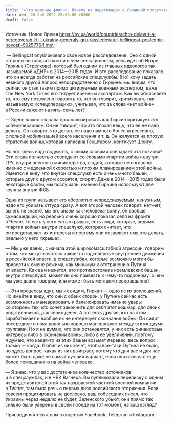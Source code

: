 ```yaml
---
title: "«Это красные флаги». Почему на переговорах с Украиной присутствуют генералы ГРУ и в чем их опасность — интервью с Христо Грозевым"
date: Wed, 20 Jul 2022 20:03:00 +0300
draft: false
---
```

Источник: Новое Время https://nv.ua/world/countries/chto-delayut-a-peregovorah-rf-i-ukrainy-generaly-gru-rassledovatel-bellingcat-poslednie-novosti-50257764.html


 — Bellingcat опубликовало свое новое расследование. Оно с одной стороны не говорит нам ни о чем сенсационном, речь идет об Игоре Гиркине (Стрелкове), который был одним из главных идеологов так называемой «ДНР» в 2014—2015 годах. И это расследование показало, что он всегда работал на российские спецслужбы. [Но] хочу задать немного другой вопрос непосредственно о Гиркине: мы видим, что сейчас он стал таким прямо цитируемым военным экспертом, даже The New York Times его титрует военным экспертом. Как вы объясняете то, что ему позволено говорить то, что он говорит, критиковать так называемую «спецоперацию», учитывая, что за слова «нет войне» в России сажают на пять-семь лет?

— Здесь важно сначала проанализировать как Гиркин критикует эту «спецоперацию». Он не говорит, что это плохая вещь, что ее не надо делать. Он говорит, что делать ее надо намного более агрессивно, с полной мобилизацией всего населения и т. д. Он жалуется на плохую стратегию войны, которая написана Генштабом, критикует Шойгу. 

Но вот здесь надо подумать, с чьими словами совпадает эта позиция? Эти слова полностью совпадают со словами «партии войны» внутри ГРУ, внутри военного министерства, людей, которые не согласны именно с медленной скоростью и плохим планированием этой войны. Имеется в виду, что внутри спецслужб есть очень много башен, которые друг с другом ссорятся, спорят. Даже в 2014—2015 годах были некоторые факты, мы послушали, именно Гиркина используют две группы внутри ФСБ. 

Одна из групп называет его абсолютно непредсказуемым, ненужным, надо его убирать оттуда сразу. А вот второй человек говорит: нет-нет, вы его не знаете, мы его знаем как человека-войну, он вообще сумасшедший, но реально очень хорошо показал себя на фронте в Чечне. То есть у него есть «крыша», есть люди, которые, видимо, «партия войны» внутри спецслужб, которая считает, что он представляет их интересы и поэтому они позволяют ему это делать, реально у него «крыша».

— Мы уже давно, с начала этой широкомасштабной агрессии, говорим о том, что могут начаться какие-то подковерные внутренние движения в российской власти, в спецслужбах, которые возможно могли бы привести к смене режима, как минимум к отстранению Путина от власти. Как вам кажется, это противостояние кремлевских башен, внутри спецслужб, может ли оно привести к чему-то подобному, о чем мы уже давно говорим, или может быть мечтаем неоправданно?

— Эти процессы идут, мы их видим, Гиркин — одно из их воплощений. Но имейте в виду, что они с обеих сторон, у Путина сейчас есть возможность маневрировать и балансировать именно удары со стороны тех, кто хочет закончить для себя этот кошмар, для своих родственников, для своих денег. А вот есть другие, кто на этом зарабатывает и вообще их не интересует окончание войны. Он сидит посередине и пока довольно хорошо маневрирует между этими двумя группами. Но я не думаю, что они остановятся, у них есть финансовые интересы либо в окончании войны, либо в ее увеличении, поэтому я думаю, что какая-то из этих башен возьмет перевес, весь вопрос только — когда. Любая из них хочет, чтобы все-таки Путина не было, но здесь вопрос, какая из них выиграет, потому что для вас и для нас может быть даже не самый лучший вариант, если они назначат еще более помешанного на войне человека.

— Я знаю, что у вас достаточное количество источников и в спецслужбах, и в ЧВК Вагнера. Вы публиковали переписку с одним из представителей этой так называемой частной военной компании в Twitter, там была речь о первых днях российского вторжения. Если совсем процитировать не дословно, ваш собеседник писал, что Украины через неделю не будет, Зеленского убьют, они прямо так сильно были уверены в своей победе на тот момент, на ваш взгляд?

Присоединяйтесь к нам в соцсетях Facebook, Telegram и Instagram.
